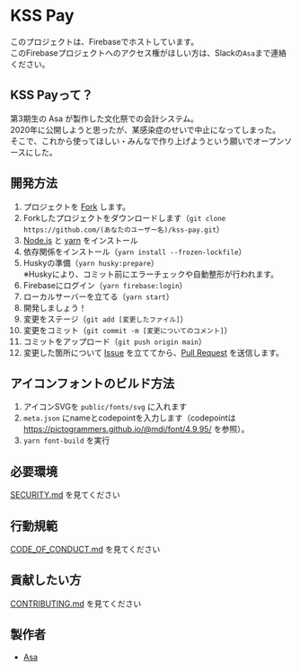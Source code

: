 # KSS Pay

このプロジェクトは、Firebaseでホストしています。<br>
このFirebaseプロジェクトへのアクセス権がほしい方は、Slackの`Asa`まで連絡ください。

## KSS Payって？
第3期生の Asa が製作した文化祭での会計システム。<br>
2020年に公開しようと思ったが、某感染症のせいで中止になってしまった。<br>
そこで、これから使ってほしい・みんなで作り上げようという願いでオープンソースにした。

## 開発方法
1. プロジェクトを [Fork](https://github.com/kss-pc-club/kss-pay/fork) します。
2. Forkしたプロジェクトをダウンロードします（`git clone https://github.com/(あなたのユーザー名)/kss-pay.git`）
3. [Node.js](https://nodejs.org/ja/) と [yarn](https://classic.yarnpkg.com/ja/) をインストール
4. 依存関係をインストール（`yarn install --frozen-lockfile`）
5. Huskyの準備（`yarn husky:prepare`）<br>※Huskyにより、コミット前にエラーチェックや自動整形が行われます。
6. Firebaseにログイン（`yarn firebase:login`）
7. ローカルサーバーを立てる（`yarn start`）
8. 開発しましょう！
9. 変更をステージ（`git add [変更したファイル]`）
10. 変更をコミット（`git commit -m [変更についてのコメント]`）
11. コミットをアップロード（`git push origin main`）
12. 変更した箇所について [Issue](https://github.com/kss-pc-club/kss-pay/issues) を立ててから、[Pull Request](https://github.com/kss-pc-club/kss-pay/pulls) を送信します。

## アイコンフォントのビルド方法
1. アイコンSVGを `public/fonts/svg` に入れます
2. `meta.json` にnameとcodepointを入力します（codepointは https://pictogrammers.github.io/@mdi/font/4.9.95/ を参照）。
3. `yarn font-build` を実行

## 必要環境
[SECURITY.md](./SECURITY.md) を見てください

## 行動規範
[CODE_OF_CONDUCT.md](./CODE_OF_CONDUCT.md) を見てください

## 貢献したい方
[CONTRIBUTING.md](./CONTRIBUTING.md) を見てください

## 製作者
 - [Asa](https://github.com/a01sa01to/)
